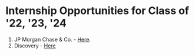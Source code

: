 # Internship Opportunities for Class of '22, '23, '24

1. JP Morgan Chase & Co. - <a href="https://careers.jpmorgan.com/us/en/students/programs/software-engineer-summer">Here</a>.
2. Discovery - <a href="https://jobs.discovery.com/jobs/30062?lang=en-us">Here</a>
